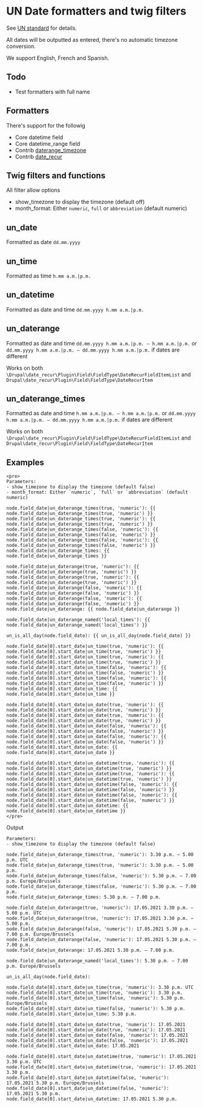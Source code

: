 # UN Date formatters and twig filters

See [UN standard](https://www.un.org/dgacm/en/content/editorial-manual/numbers-dates-time#dates) for details.

All dates will be outputted as entered, there's no automatic timezone conversion.

We support English, French and Spanish.

## Todo

- Test formatters with full name

## Formatters

There's support for the followig

- Core datetime field
- Core datetime_range field
- Contrib [daterange_timezone](https://www.drupal.org/project/datetime_range_timezone)
- Contrib [date_recur](https://www.drupal.org/project/date_recur)

## Twig filters and functions

All filter allow options

- show_timezone to display the timezone (default off)
- month_format: Either `numeric`, `full` or `abbreviation` (default numeric)

## un_date

Formatted as date `dd.mm.yyyy`

## un_time

Formatted as time `h.mm a.m.|p.m.`

## un_datetime

Formatted as date and time `dd.mm.yyyy h.mm a.m.|p.m.`

## un_daterange

Formatted as date and time `dd.mm.yyyy h.mm a.m.|p.m. — h.mm a.m.|p.m.`
or `dd.mm.yyyy h.mm a.m.|p.m. — dd.mm.yyyy h.mm a.m.|p.m.` if dates are different

Works on both `\Drupal\date_recur\Plugin\Field\FieldType\DateRecurFieldItemList` and `Drupal\date_recur\Plugin\Field\FieldType\DateRecurItem`

## un_daterange_times

Formatted as date and time `h.mm a.m.|p.m. — h.mm a.m.|p.m.`
or `dd.mm.yyyy h.mm a.m.|p.m. — dd.mm.yyyy h.mm a.m.|p.m.` if dates are different

Works on both `\Drupal\date_recur\Plugin\Field\FieldType\DateRecurFieldItemList` and `Drupal\date_recur\Plugin\Field\FieldType\DateRecurItem`

## Examples

```twig
<pre>
Parameters:
- show_timezone to display the timezone (default false)
- month_format: Either `numeric`, `full` or `abbreviation` (default numeric)

node.field_date|un_daterange_times(true, 'numeric'): {{ node.field_date|un_daterange_times(true, 'numeric') }}
node.field_date|un_daterange_times(true, 'numeric'): {{ node.field_date|un_daterange_times(true, 'numeric') }}
node.field_date|un_daterange_times(false, 'numeric'): {{ node.field_date|un_daterange_times(false, 'numeric') }}
node.field_date|un_daterange_times(false, 'numeric'): {{ node.field_date|un_daterange_times(false, 'numeric') }}
node.field_date|un_daterange_times: {{ node.field_date|un_daterange_times }}

node.field_date|un_daterange(true, 'numeric'): {{ node.field_date|un_daterange(true, 'numeric') }}
node.field_date|un_daterange(true, 'numeric'): {{ node.field_date|un_daterange(true, 'numeric') }}
node.field_date|un_daterange(false, 'numeric'): {{ node.field_date|un_daterange(false, 'numeric') }}
node.field_date|un_daterange(false, 'numeric'): {{ node.field_date|un_daterange(false, 'numeric') }}
node.field_date|un_daterange: {{ node.field_date|un_daterange }}

node.field_date|un_daterange_named('local_times'): {{ node.field_date|un_daterange_named('local_times') }}

un_is_all_day(node.field_date): {{ un_is_all_day(node.field_date) }}

node.field_date[0].start_date|un_time(true, 'numeric'): {{ node.field_date[0].start_date|un_time(true, 'numeric') }}
node.field_date[0].start_date|un_time(true, 'numeric'): {{ node.field_date[0].start_date|un_time(true, 'numeric') }}
node.field_date[0].start_date|un_time(false, 'numeric'): {{ node.field_date[0].start_date|un_time(false, 'numeric') }}
node.field_date[0].start_date|un_time(false, 'numeric'): {{ node.field_date[0].start_date|un_time(false, 'numeric') }}
node.field_date[0].start_date|un_time: {{ node.field_date[0].start_date|un_time }}

node.field_date[0].start_date|un_date(true, 'numeric'): {{ node.field_date[0].start_date|un_date(true, 'numeric') }}
node.field_date[0].start_date|un_date(true, 'numeric'): {{ node.field_date[0].start_date|un_date(true, 'numeric') }}
node.field_date[0].start_date|un_date(false, 'numeric'): {{ node.field_date[0].start_date|un_date(false, 'numeric') }}
node.field_date[0].start_date|un_date(false, 'numeric'): {{ node.field_date[0].start_date|un_date(false, 'numeric') }}
node.field_date[0].start_date|un_date: {{ node.field_date[0].start_date|un_date }}

node.field_date[0].start_date|un_datetime(true, 'numeric'): {{ node.field_date[0].start_date|un_datetime(true, 'numeric') }}
node.field_date[0].start_date|un_datetime(true, 'numeric'): {{ node.field_date[0].start_date|un_datetime(true, 'numeric') }}
node.field_date[0].start_date|un_datetime(false, 'numeric'): {{ node.field_date[0].start_date|un_datetime(false, 'numeric') }}
node.field_date[0].start_date|un_datetime(false, 'numeric'): {{ node.field_date[0].start_date|un_datetime(false, 'numeric') }}
node.field_date[0].start_date|un_datetime: {{ node.field_date[0].start_date|un_datetime }}
</pre>
```

Output

```
Parameters:
- show_timezone to display the timezone (default false)

node.field_date|un_daterange_times(true, 'numeric'): 3.30 p.m. — 5.00 p.m. UTC
node.field_date|un_daterange_times(true, 'numeric'): 3.30 p.m. — 5.00 p.m.
node.field_date|un_daterange_times(false, 'numeric'): 5.30 p.m. — 7.00 p.m. Europe/Brussels
node.field_date|un_daterange_times(false, 'numeric'): 5.30 p.m. — 7.00 p.m.
node.field_date|un_daterange_times: 5.30 p.m. — 7.00 p.m.

node.field_date|un_daterange(true, 'numeric'): 17.05.2021 3.30 p.m. — 5.00 p.m. UTC
node.field_date|un_daterange(true, 'numeric'): 17.05.2021 3.30 p.m. — 5.00 p.m.
node.field_date|un_daterange(false, 'numeric'): 17.05.2021 5.30 p.m. — 7.00 p.m. Europe/Brussels
node.field_date|un_daterange(false, 'numeric'): 17.05.2021 5.30 p.m. — 7.00 p.m.
node.field_date|un_daterange: 17.05.2021 5.30 p.m. — 7.00 p.m.

node.field_date|un_daterange_named('local_times'): 5.30 p.m. — 7.00 p.m. Europe/Brussels

un_is_all_day(node.field_date):

node.field_date[0].start_date|un_time(true, 'numeric'): 3.30 p.m. UTC
node.field_date[0].start_date|un_time(true, 'numeric'): 3.30 p.m.
node.field_date[0].start_date|un_time(false, 'numeric'): 5.30 p.m. Europe/Brussels
node.field_date[0].start_date|un_time(false, 'numeric'): 5.30 p.m.
node.field_date[0].start_date|un_time: 5.30 p.m.

node.field_date[0].start_date|un_date(true, 'numeric'): 17.05.2021
node.field_date[0].start_date|un_date(true, 'numeric'): 17.05.2021
node.field_date[0].start_date|un_date(false, 'numeric'): 17.05.2021
node.field_date[0].start_date|un_date(false, 'numeric'): 17.05.2021
node.field_date[0].start_date|un_date: 17.05.2021

node.field_date[0].start_date|un_datetime(true, 'numeric'): 17.05.2021 3.30 p.m. UTC
node.field_date[0].start_date|un_datetime(true, 'numeric'): 17.05.2021 3.30 p.m.
node.field_date[0].start_date|un_datetime(false, 'numeric'): 17.05.2021 5.30 p.m. Europe/Brussels
node.field_date[0].start_date|un_datetime(false, 'numeric'): 17.05.2021 5.30 p.m.
node.field_date[0].start_date|un_datetime: 17.05.2021 5.30 p.m.
```
